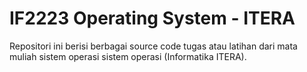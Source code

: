 # IF2223 Operating System - ITERA
Repositori ini berisi berbagai source code tugas atau latihan dari mata muliah sistem operasi sistem operasi (Informatika ITERA).
